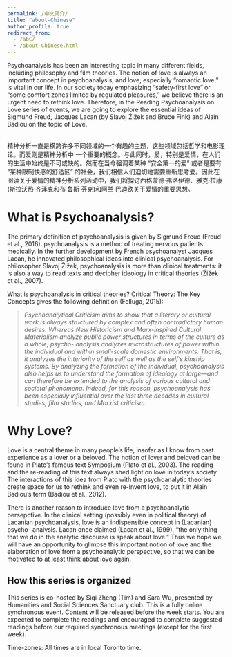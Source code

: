 ```yaml
---
permalink: /中文简介/
title: "about-Chinese"
author_profile: true
redirect_from: 
  - /abC/
  - /about-Chinese.html
---
```


Psychoanalysis has been an interesting topic in many different fields, including philosophy and film theories. The notion of love is always an important concept in psychoanalysis, and love, especially “romantic love,” is vital in our life. In our society today emphasizing “safety-first love” or “some comfort zones limited by regulated pleasures,” we believe there is an urgent need to rethink love. Therefore, in the Reading Psychoanalysis on Love series of events, we are going to explore the essential ideas of Sigmund Freud, Jacques Lacan (by Slavoj Žižek and Bruce Fink) and Alain Badiou on the topic of Love.

<br>
精神分析一直是横跨许多不同领域的一个有趣的主题，这些领域包括哲学和电影理论。而爱则是精神分析中 一个重要的概念。与此同时，爱，特别是爱情，在人们的生活中始终是不可或缺的。然而在当今强调着某种 “安全第一的爱” 或者是要有 “某种限制快感的舒适区” 的社会，我们相信人们迫切地需要重新思考爱。因此在 阅读关于爱情的精神分析系列活动中，我们将探讨西格蒙德·弗洛伊德、雅克·拉康(斯拉沃热·齐泽克和布 鲁斯·芬克)和阿兰·巴迪欧关于爱情的重要思想。


What is Psychoanalysis?
======
The primary definition of psychoanalysis is given by Sigmund Freud (Freud et al., 2016): psychoanalysis is a method of treating nervous patients medically. In the further development by French psychoanalyst Jacques Lacan, he innovated philosophical ideas into clinical psychoanalysis. For philosopher Slavoj Žižek, psychoanalysis is more than clinical treatments: it is also a way to read texts and decipher ideology in critical theories (Žižek et al., 2007).

What is psychoanalysis in critical theories? Critical Theory: The Key Concepts gives the following definition (Felluga, 2015):

> *Psychoanalytical Criticism aims to show that a literary or cultural work is always structured by complex and often contradictory human desires. Whereas New Historicism and Marx-inspired Cultural Materialism analyze public power structures in terms of the culture as a whole, psycho- analysis analyzes microstructures of power within the individual and within small-scale domestic environments. That is, it analyzes the interiority of the self as well as the self’s kinship systems. By analyzing the formation of the individual, psychoanalysis also helps us to understand the formation of ideology at large—and can therefore be extended to the analysis of various cultural and societal phenomena. Indeed, for this reason, psychoanalysis has been especially influential over the last three decades in cultural studies, film studies, and Marxist criticism.*

Why Love?
======
Love is a central theme in many people’s life, insofar as I know from past experience as a lover or a beloved. The notion of lover and beloved can be found in Plato’s famous text Symposium (Plato et al., 2003). The reading and the re-reading of this text always shed light on love in today’s society. The interactions of this idea from Plato with the psychoanalytic theories create space for us to rethink and even re-invent love, to put it in Alain Badiou’s term (Badiou et al., 2012).

There is another reason to introduce love from a psychoanalytic persepctive. In the clinical setting (possibly even in political theory) of Lacanian psychoanalysis, love is an indispensible concept in (Lacanian) psycho- analysis. Lacan once claimed (Lacan et al., 1999), “the only thing that we do in the analytic discourse is speak about love.” Thus we hope we will have an opportunity to glimpse this important notion of love and the elaboration of love from a psychoanalytic perspective, so that we can be motivated to at least think about love again.


How this series is organized
------
This series is co-hosted by Siqi Zheng (Tim) and Sara Wu, presented by Humanities and Social Sciences Sanctuary club.
This is a fully online synchronous event. Content will be released before the week starts. You are expected to complete the readings and encouraged to complete suggested readings before our required synchronous meetings (except for the first week).

Time-zones: All times are in local Toronto time.

